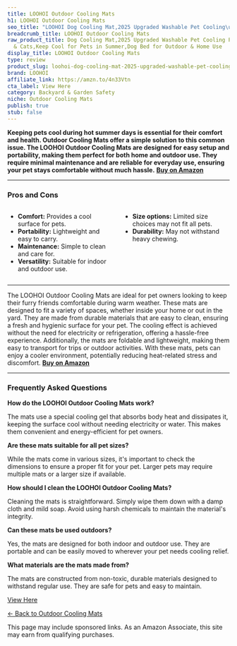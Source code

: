 ```yaml
---
title: LOOHOI Outdoor Cooling Mats
h1: LOOHOI Outdoor Cooling Mats
seo_title: "LOOHOI Dog Cooling Mat,2025 Upgraded Washable Pet Cooling\u2026"
breadcrumb_title: LOOHOI Outdoor Cooling Mats
raw_product_title: Dog Cooling Mat,2025 Upgraded Washable Pet Cooling Pad for Dogs
  & Cats,Keep Cool for Pets in Summer,Dog Bed for Outdoor & Home Use
display_title: LOOHOI Outdoor Cooling Mats
type: review
product_slug: loohoi-dog-cooling-mat-2025-upgraded-washable-pet-cooling-pad-for-dogs-561eb586
brand: LOOHOI
affiliate_link: https://amzn.to/4n33Vtn
cta_label: View Here
category: Backyard & Garden Safety
niche: Outdoor Cooling Mats
publish: true
stub: false
---
```


<div id="intro" class="full-width">
  <p><strong>Keeping pets cool during hot summer days is essential for their comfort and health. Outdoor Cooling Mats offer a simple solution to this common issue. The LOOHOI Outdoor Cooling Mats are designed for easy setup and portability, making them perfect for both home and outdoor use. They require minimal maintenance and are reliable for everyday use, ensuring your pet stays comfortable without much hassle.</strong> <a href="https://amzn.to/4n33Vtn" rel="nofollow sponsored noopener" target="_blank"><strong>Buy on Amazon</strong></a></p>
</div>

<hr />
<h3 id="pros-cons">Pros and Cons</h3>
<div class="pc-grid" style="display:grid;grid-template-columns:1fr 1fr;gap:16px;">
  <ul>
    <li><strong>Comfort:</strong> Provides a cool surface for pets.</li>
    <li><strong>Portability:</strong> Lightweight and easy to carry.</li>
    <li><strong>Maintenance:</strong> Simple to clean and care for.</li>
    <li><strong>Versatility:</strong> Suitable for indoor and outdoor use.</li>
  </ul>
  <ul>
    <li><strong>Size options:</strong> Limited size choices may not fit all pets.</li>
    <li><strong>Durability:</strong> May not withstand heavy chewing.</li>
  </ul>
</div>
<hr />

<div class="full-width">
  <p>The LOOHOI Outdoor Cooling Mats are ideal for pet owners looking to keep their furry friends comfortable during warm weather. These mats are designed to fit a variety of spaces, whether inside your home or out in the yard. They are made from durable materials that are easy to clean, ensuring a fresh and hygienic surface for your pet. The cooling effect is achieved without the need for electricity or refrigeration, offering a hassle-free experience. Additionally, the mats are foldable and lightweight, making them easy to transport for trips or outdoor activities. With these mats, pets can enjoy a cooler environment, potentially reducing heat-related stress and discomfort. <a href="https://amzn.to/4n33Vtn" rel="nofollow sponsored noopener" target="_blank"><strong>Buy on Amazon</strong></a></p>
</div>

<hr />
<h3 id="faqs">Frequently Asked Questions</h3>

<p><strong>How do the LOOHOI Outdoor Cooling Mats work?</strong></p>
<p>The mats use a special cooling gel that absorbs body heat and dissipates it, keeping the surface cool without needing electricity or water. This makes them convenient and energy-efficient for pet owners.</p>

<p><strong>Are these mats suitable for all pet sizes?</strong></p>
<p>While the mats come in various sizes, it's important to check the dimensions to ensure a proper fit for your pet. Larger pets may require multiple mats or a larger size if available.</p>

<p><strong>How should I clean the LOOHOI Outdoor Cooling Mats?</strong></p>
<p>Cleaning the mats is straightforward. Simply wipe them down with a damp cloth and mild soap. Avoid using harsh chemicals to maintain the material's integrity.</p>

<p><strong>Can these mats be used outdoors?</strong></p>
<p>Yes, the mats are designed for both indoor and outdoor use. They are portable and can be easily moved to wherever your pet needs cooling relief.</p>

<p><strong>What materials are the mats made from?</strong></p>
<p>The mats are constructed from non-toxic, durable materials designed to withstand regular use. They are safe for pets and easy to maintain.</p>
<p><a class="btn" href="https://amzn.to/4n33Vtn" target="_blank" rel="nofollow sponsored noopener">View Here</a></p>
<p><a href="/roundups/backyard-garden-safety/outdoor-cooling-mats/">← Back to Outdoor Cooling Mats</a></p>
<aside class="disclosure">This page may include sponsored links. As an Amazon Associate, this site may earn from qualifying purchases.</aside>
